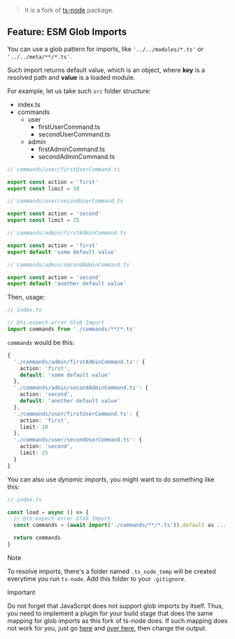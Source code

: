 > It is a fork of [ts-node](https://www.npmjs.com/package/ts-node) package.

## Feature: ESM Glob Imports

You can use a glob pattern for imports, like `'../../modules/*.ts'` or `'../../meta/**/*.ts'`.

Such import returns default value, which is an object, where **key** is a resolved path and **value** is a loaded module.

For example, let us take such `src` folder structure:
- index.ts
- commands
  - user
    - firstUserCommand.ts
    - secondUserCommand.ts
  - admin
    - firstAdminCommand.ts
    - secondAdminCommand.ts

```ts
// commands/user/firstUserCommand.ts

export const action = 'first'
export const limit = 10
```

```ts
// commands/user/secondUserCommand.ts

export const action = 'second'
export const limit = 25
```

```ts
// commands/admin/firstAdminCommand.ts

export const action = 'first'
export default 'some default value'
```

```ts
// commands/admin/secondAdminCommand.ts

export const action = 'second'
export default 'another default value'
```

Then, usage:

```ts
// index.ts

// @ts-expect-error Glob Import
import commands from './commands/**/*.ts'
```

`commands` would be this:

```ts
{
  './commands/admin/firstAdminCommand.ts': {
    action: 'first',
    default: 'some default value'
  },
  './commands/admin/secondAdminCommand.ts': {
    action: 'second',
    default: 'another default value'
  },
  './commands/user/firstUserCommand.ts': {
    action: 'first',
    limit: 10 
  },
  './commands/user/secondUserCommand.ts': {
    action: 'second',
    limit: 25
  }
}
```

You can also use *dynamic imports*, you might want to do something like this:

```ts
// index.ts

const load = async () => {
  // @ts-expect-error Glob Import
  const commands = (await import('./commands/**/*.ts')).default as ...

  return commands
}
```

> [!NOTE]
> To resolve imports, there's a folder named `.ts_node_temp` will be created everytime you run `ts-node`. Add this folder to your `.gitignore`.

> [!IMPORTANT]
> Do not forget that JavaScript does not support glob imports by itself. Thus, you need to implement a plugin for your build stage that does the same mapping for glob imports as this fork of ts-node does. If such mapping does not work for you, just go [here](https://github.com/datismoa/ts-node/blob/main/dist-raw/node-internal-modules-esm-resolve.js#L880-L887) and [over here](https://github.com/datismoa/ts-node/blob/main/dist-raw/node-internal-modules-esm-resolve.js#L838-L842), then change the output.